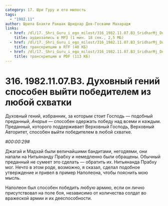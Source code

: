 ```yaml
---
category: 17. Шри Гуру и его милость
tags:
  - "1982.11"
author: Шрила Бхакти Ракшак Шридхар Дев-Госвами Махарадж
links:
  - href: /dl/17._Shri_Guru_i_ego_milost/316_1982.11.07.B3_SridharMj_Duhovnyj_genij_sposoben_vyjti_pobeditelem_iz_ljuboj_shvatki.mp3
    title: аудиозапись в MP3 (1 мин. 18 сек., 2,5 МБ)
  - href: /dl/17._Shri_Guru_i_ego_milost/316_1982.11.07.B3_SridharMj_Duhovnyj_genij_sposoben_vyjti_pobeditelem_iz_ljuboj_shvatki.rtf
    title: транскрипцию в RTF (40 КБ)
  - href: /dl/17._Shri_Guru_i_ego_milost/316_1982.11.07.B3_SridharMj_Duhovnyj_genij_sposoben_vyjti_pobeditelem_iz_ljuboj_shvatki.pdf
    title: транскрипцию в PDF (113 КБ)
---
```


# 316. 1982.11.07.B3. Духовный гений способен выйти победителем из любой схватки

Духовный гений, избранник, за которым стоит Господь — подобный преданный, *Ачарья* — способен одержать победу над всеми и каждым. Преданный, которого поддерживает Верховный Господь, Верховный Авторитет, способен выйти победителем в любой схватке.

*#00:00:29#*

Джагай и Мадхай были величайшими бандитами, негодяями, они напали на Нитьянанду Прабху и немедленно были обращены. Обычный преданный не сумеет это сделать — обратить их. Нитьянанда Прабху мог. Нечто в этом роде, возможно, я сказал, сделал подобное утверждение и привел в пример Наполеона, чтобы пояснить мою мысль.

Наполеон был способен победить любую армию, если он лично присутствовал на поле боя, независимо от количества солдат во вражеской армии и их дееспособности.

